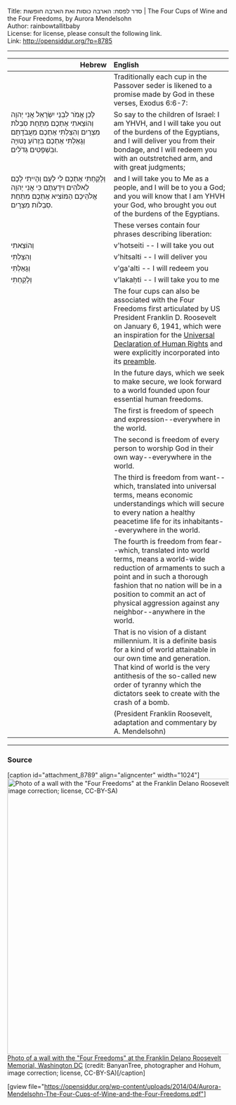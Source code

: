 <html>
<head></head>
<body>
Title: סדר לפסח: הארבה כוסות ואת הארבה חופשות  | The Four Cups of Wine and the Four Freedoms, by Aurora Mendelsohn<br />
Author: rainbowtallitbaby<br />
License: for license, please consult the following link.<br />
Link: <a href="http://opensiddur.org/?p=8785">http://opensiddur.org/?p=8785</a>
<p />
<hr />


<table style="margin-left: auto;margin-right: auto;" class="draggable">
<thead><tr><th id="x" style="text-align: right;">Hebrew</th><th style="text-align: left;">English</th></tr></thead>
<tbody>
<tr>
<td style="vertical-align:top;" width="46%">
<div class="liturgy"><span lang="he">

</span></div></td>
 
<td style="vertical-align:top;" width="53%"><div class="english">
Traditionally each cup in the Passover seder is likened to a promise made by God in these verses, Exodus 6:6-7: </em>
</div></td></tr>


<tr><td style="vertical-align:top;" width="46%"><div class="liturgy"><span lang="he">
לָכֵן אֱמֹר לִבְנֵי יִשְׂרָאֵל אֲנִי יְהוָה וְהוֹצֵאתִי אֶתְכֶם מִתַּחַת סִבְלֹת מִצְרַיִם וְהִצַּלְתִּי אֶתְכֶם מֵעֲבֹדָתָם וְגָאַלְתִּי אֶתְכֶם בִּזְרוֹעַ נְטוּיָה וּבִשְׁפָטִים גְּדֹלִים.
</span></div></td>
 
<td style="vertical-align:top;" width="53%"><div class="english">
So say to the children of Israel: I am YHVH, and I will take you out of the burdens of the Egyptians, and I will deliver you from their bondage, and I will redeem you with an outstretched arm, and with great judgments; 
</div></td></tr>


<tr><td style="vertical-align:top;" width="46%"><div class="liturgy"><span lang="he">
וְלָקַחְתִּי אֶתְכֶם לִי לְעָם וְהָיִיתִי לָכֶם לֵאלֹהִים וִידַעְתֶּם כִּי אֲנִי יְהוָה אֱלֹהֵיכֶם הַמּוֹצִיא אֶתְכֶם מִתַּחַת סִבְלוֹת מִצְרָיִם.
</span></div></td>
 
<td style="vertical-align:top;" width="53%"><div class="english">
and I will take you to Me as a people, and I will be to you a God; and you will know that I am YHVH your God, who brought you out of the burdens of the Egyptians. 
</div></td></tr>


<tr><td style="vertical-align:top;" width="46%"><div class="liturgy"><span lang="he">

</span></div></td>
 
<td style="vertical-align:top;" width="53%"><div class="english">
These verses contain four phrases describing liberation: 
</div></td></tr>


<tr><td style="vertical-align:top;" width="46%"><div class="liturgy"><span lang="he">
וְהוֹצֵאתִי 
</span></div></td>
 
<td style="vertical-align:top;" width="53%"><div class="english">
v'hotseiti -- I will take you out 
</div></td></tr>


<tr><td style="vertical-align:top;" width="46%"><div class="liturgy"><span lang="he">
וְהִצַּלְתִּי 
</span></div></td>
 
<td style="vertical-align:top;" width="53%"><div class="english">
v'hitsalti -- I will deliver you 
</div></td></tr>


<tr><td style="vertical-align:top;" width="46%"><div class="liturgy"><span lang="he">
וְגָאַלְתִּי 
</span></div></td>
 
<td style="vertical-align:top;" width="53%"><div class="english">
v'ga'alti -- I will redeem you 
</div></td></tr>


<tr><td style="vertical-align:top;" width="46%"><div class="liturgy"><span lang="he">
וְלָקַחְתִּי 
</span></div></td>
 
<td style="vertical-align:top;" width="53%"><div class="english">
v'lakaḥti -- I will take you to me 
</div></td></tr>


<tr><td style="vertical-align:top;" width="46%"><div class="liturgy"><span lang="he">

</span></div></td>
 
<td style="vertical-align:top;" width="53%"><div class="english">
The four cups can also be associated with the Four Freedoms first articulated by US President Franklin D. Roosevelt on January 6, 1941, which were an inspiration for the <a href="http://www.un.org/en/documents/udhr/">Universal Declaration of Human Rights</a> and were explicitly incorporated into its <a href="http://www.un.org/en/documents/udhr/index.shtml#ap">preamble</a>.</em>
</div></td></tr>


<tr><td style="vertical-align:top;" width="46%"><div class="liturgy"><span lang="he">

</span></div></td>
 
<td style="vertical-align:top;" width="53%"><div class="english">
In the future days, which we seek to make secure, we look forward to a world founded upon four essential human freedoms. 
</div></td></tr>


<tr><td style="vertical-align:top;" width="46%"><div class="liturgy"><span lang="he">

</span></div></td>
 
<td style="vertical-align:top;" width="53%"><div class="english">
The first is freedom of speech and expression--everywhere in the world. 
</div></td></tr>


<tr><td style="vertical-align:top;" width="46%"><div class="liturgy"><span lang="he">

</span></div></td>
 
<td style="vertical-align:top;" width="53%"><div class="english">
The second is freedom of every person to worship God in their own way--everywhere in the world. 
</div></td></tr>


<tr><td style="vertical-align:top;" width="46%"><div class="liturgy"><span lang="he">

</span></div></td>
 
<td style="vertical-align:top;" width="53%"><div class="english">
The third is freedom from want--which, translated into universal terms, means economic understandings which will secure to every nation a healthy peacetime life for its inhabitants--everywhere in the world. 
</div></td></tr>


<tr><td style="vertical-align:top;" width="46%"><div class="liturgy"><span lang="he">

</span></div></td>
 
<td style="vertical-align:top;" width="53%"><div class="english">
The fourth is freedom from fear--which, translated into world terms, means a world-wide reduction of armaments to such a point and in such a thorough fashion that no nation will be in a position to commit an act of physical aggression against any neighbor--anywhere in the world. 
</div></td></tr>


<tr><td style="vertical-align:top;" width="46%"><div class="liturgy"><span lang="he">

</span></div></td>
 
<td style="vertical-align:top;" width="53%"><div class="english">
That is no vision of a distant millennium. It is a definite basis for a kind of world attainable in our own time and generation. That kind of world is the very antithesis of the so-called new order of tyranny which the dictators seek to create with the crash of a bomb. 
</div></td></tr>


<tr><td style="vertical-align:top;" width="46%"><div class="liturgy"><span lang="he">

</span></div></td>
 
<td style="vertical-align:top;" width="53%"><div class="english">
(President Franklin Roosevelt, adaptation and commentary by A. Mendelsohn)
</td></tr>
</tbody></table>

<hr />

<h3>Source</h3>

[caption id="attachment_8789" align="aligncenter" width="1024"]<a href="https://opensiddur.org/wp-content/uploads/2014/04/1024px-FDR_Memorial_wall.jpg"><img src="https://opensiddur.org/wp-content/uploads/2014/04/1024px-FDR_Memorial_wall.jpg" alt="Photo of a wall with the &quot;Four Freedoms&quot; at the Franklin Delano Roosevelt Memorial, Washington DC (credit: BanyanTree, photographer and Hohum, image correction; license, CC-BY-SA)" width="1024" height="627" class="size-full wp-image-8789" /></a> <a href="http://en.wikipedia.org/wiki/File:FDR_Memorial_wall.jpg">Photo of a wall with the "Four Freedoms" at the Franklin Delano Roosevelt Memorial, Washington DC</a> (credit: BanyanTree, photographer and Hohum, image correction; license, CC-BY-SA)[/caption]

[gview file="https://opensiddur.org/wp-content/uploads/2014/04/Aurora-Mendelsohn-The-Four-Cups-of-Wine-and-the-Four-Freedoms.pdf"]
</body>
</html>